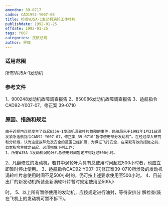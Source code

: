 ```yaml
---
amendno: 39-0717
cadno: CAD1992-Y007-08
title: 检查WJ5A-1发动机涡轮工作叶片
publishdate: 1992-01-25
effdate: 1992-01-25
tags: Y007
categories: 民航总局
author: 程辉
---
```


### 适用范围 
所有WJ5A-1发动机

<!--more-->
### 参考文件
1、900248发动机故障调查报告
 2、850086发动机故障调查报告
 3、适航指令 CAD92-Y007-07，修正案 39-0710 

### 原因、措施和规定 
    由于近期内连续发生了四起WJ5A-1发动机涡轮叶片故障的事件，民航局已于1992年1月21日颁发紧急适航指令CAD92-Y007-07，修正案 39-0710“暂停使用部分发动机”。在经过深入研究和分析后，认为这些故障危及安全的范围已经扩展，为保证飞行安全，在采取有效的措施之前，自本指令生效之日起，必须完成下列工作: 
    1、所有WJ5A-1发动机涡轮叶片总使用时间暂定不得超过500小时。
 2、凡翻修过的发动机，若其中涡轮叶片具有总使用时间超过500小时者，也应立即暂时停止使用。 
    3、适航指令CAD92-Y007-07,修正案39-0710所涉及的发动机涡轮叶片总使用时间不足500小时的，仍可按上述要求使用至500小时。 
4、目前出厂的新发动机所装全新涡轮叶片暂时规定使用至500小
  
时。     5、以上所有暂停使用的发动机，应按规定进行油封，等待安排分
解检查(装在飞机上的发动机可暂不拆下)。
